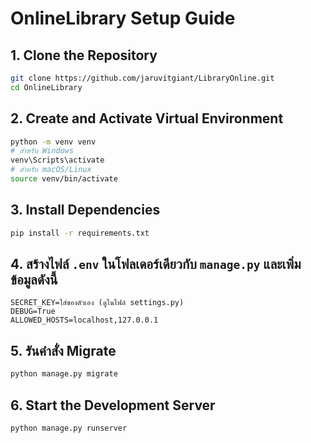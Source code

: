 # OnlineLibrary Setup Guide

## 1. Clone the Repository

```bash
git clone https://github.com/jaruvitgiant/LibraryOnline.git
cd OnlineLibrary
```

## 2. Create and Activate Virtual Environment

```bash
python -m venv venv
# สำหรับ Windows
venv\Scripts\activate
# สำหรับ macOS/Linux
source venv/bin/activate
```

## 3. Install Dependencies

```bash
pip install -r requirements.txt
```

## 4. สร้างไฟล์ `.env` ในโฟลเดอร์เดียวกับ `manage.py` และเพิ่มข้อมูลดังนี้

```
SECRET_KEY=ใส่ของตัวเอง (ดูในไฟล์ settings.py)
DEBUG=True
ALLOWED_HOSTS=localhost,127.0.0.1
```

## 5. รันคำสั่ง Migrate

```bash
python manage.py migrate
```

## 6. Start the Development Server

```bash
python manage.py runserver